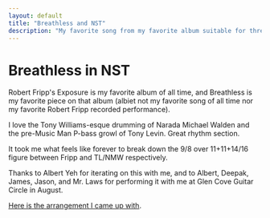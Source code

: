 ```yaml
---
layout: default
title: "Breathless and NST"
description: "My favorite song from my favorite album suitable for three NST guitars"
---
```


# Breathless in NST

Robert Fripp's Exposure is my favorite album of all time, and Breathless is my favorite piece on that album (albiet not my favorite song of all time nor my favorite Robert Fripp recorded performance).

I love the Tony Williams-esque drumming of Narada Michael Walden and the pre-Music Man P-bass growl of Tony Levin. Great rhythm section.

It took me what feels like forever to break down the 9/8 over 11+11+14/16 figure between Fripp and TL/NMW respectively. 

Thanks to Albert Yeh for iterating on this with me, and to Albert, Deepak, James, Jason, and Mr. Laws for performing it with me at Glen Cove Guitar Circle in August.

[Here is the arrangement I came up with](../../../music/pdf/Breathless.pdf).


